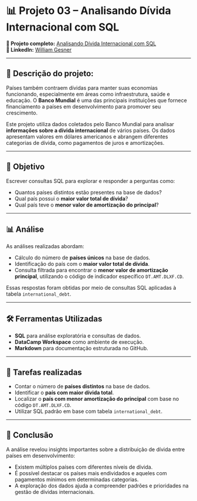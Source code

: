 # 📊 Projeto 03 – Analisando Dívida Internacional com SQL

**🔗 Projeto completo:** [Analisando Dívida Internacional com SQL](https://www.datacamp.com/datalab/w/d5dfce97-ff80-4a28-9cad-3fcdf33fdcd8/edit)  
**👤 LinkedIn:** [William Gesner](https://www.linkedin.com/in/william-gesner/)

---
## 🧠 Descrição do projeto:

Países também contraem dívidas para manter suas economias funcionando, especialmente em áreas como infraestrutura, saúde e educação. O **Banco Mundial** é uma das principais instituições que fornece financiamento a países em desenvolvimento para promover seu crescimento.

Este projeto utiliza dados coletados pelo Banco Mundial para analisar **informações sobre a dívida internacional** de vários países. Os dados apresentam valores em dólares americanos e abrangem diferentes categorias de dívida, como pagamentos de juros e amortizações.

---

## 🎯 Objetivo

Escrever consultas SQL para explorar e responder a perguntas como:

- Quantos países distintos estão presentes na base de dados?
- Qual país possui o **maior valor total de dívida**?
- Qual país teve o **menor valor de amortização do principal**?

---

## 📊 Análise

As análises realizadas abordam:

- Cálculo do número de **países únicos** na base de dados.
- Identificação do país com o **maior valor total de dívida**.
- Consulta filtrada para encontrar o **menor valor de amortização principal**, utilizando o código de indicador específico `DT.AMT.DLXF.CD`.

Essas respostas foram obtidas por meio de consultas SQL aplicadas à tabela `international_debt`.

---

## 🛠️ Ferramentas Utilizadas

- **SQL** para análise exploratória e consultas de dados.
- **DataCamp Workspace** como ambiente de execução.
- **Markdown** para documentação estruturada no GitHub.

---

## 🧩 Tarefas realizadas

- Contar o número de **países distintos** na base de dados.
- Identificar o **país com maior dívida total**.
- Localizar o **país com menor amortização do principal** com base no código `DT.AMT.DLXF.CD`.
- Utilizar SQL padrão em base com tabela `international_debt`.

---

## 📌 Conclusão

A análise revelou insights importantes sobre a distribuição de dívida entre países em desenvolvimento:

- Existem múltiplos países com diferentes níveis de dívida.
- É possível destacar os países mais endividados e aqueles com pagamentos mínimos em determinadas categorias.
- A exploração dos dados ajuda a compreender padrões e prioridades na gestão de dívidas internacionais.
